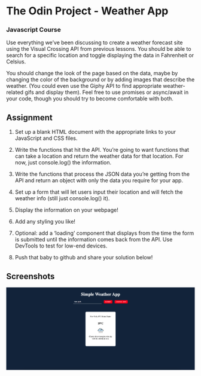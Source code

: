 # The Odin Project - Weather App

### Javascript Course

Use everything we’ve been discussing to create a weather forecast site using the Visual Crossing API from previous lessons. You should be able to search for a specific location and toggle displaying the data in Fahrenheit or Celsius.

You should change the look of the page based on the data, maybe by changing the color of the background or by adding images that describe the weather. (You could even use the Giphy API to find appropriate weather-related gifs and display them). Feel free to use promises or async/await in your code, though you should try to become comfortable with both.

## Assignment

1. Set up a blank HTML document with the appropriate links to your JavaScript and CSS files.

2. Write the functions that hit the API. You’re going to want functions that can take a location and return the weather data for that location. For now, just console.log() the information.

3. Write the functions that process the JSON data you’re getting from the API and return an object with only the data you require for your app.

4. Set up a form that will let users input their location and will fetch the weather info (still just console.log() it).

5. Display the information on your webpage!

6. Add any styling you like!

7. Optional: add a ‘loading’ component that displays from the time the form is submitted until the information comes back from the API. Use DevTools to test for low-end devices.

8. Push that baby to github and share your solution below!

## Screenshots

<img src="screenshots/WeatherApp.png" />
